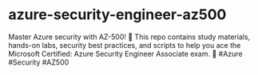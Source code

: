 # azure-security-engineer-az500
Master Azure security with AZ-500! 🚀 This repo contains study materials, hands-on labs, security best practices, and scripts to help you ace the Microsoft Certified: Azure Security Engineer Associate exam. 🔐 #Azure #Security #AZ500
